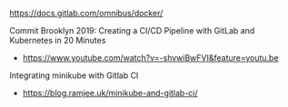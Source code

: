 https://docs.gitlab.com/omnibus/docker/


Commit Brooklyn 2019: Creating a CI/CD Pipeline with GitLab and Kubernetes in 20 Minutes
- https://www.youtube.com/watch?v=-shvwiBwFVI&feature=youtu.be

Integrating minikube with Gitlab CI
 - https://blog.ramjee.uk/minikube-and-gitlab-ci/

